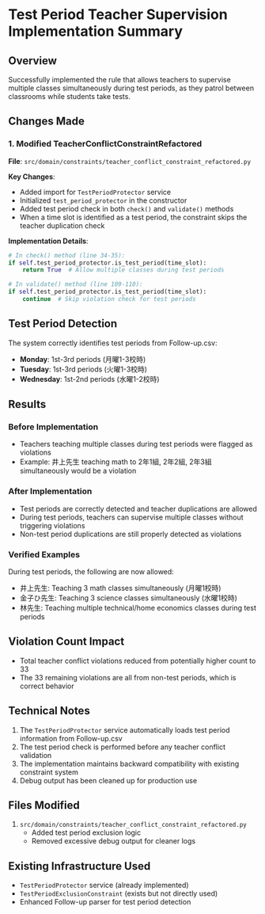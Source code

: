 # Test Period Teacher Supervision Implementation Summary

## Overview
Successfully implemented the rule that allows teachers to supervise multiple classes simultaneously during test periods, as they patrol between classrooms while students take tests.

## Changes Made

### 1. Modified TeacherConflictConstraintRefactored
**File**: `src/domain/constraints/teacher_conflict_constraint_refactored.py`

**Key Changes**:
- Added import for `TestPeriodProtector` service
- Initialized `test_period_protector` in the constructor
- Added test period check in both `check()` and `validate()` methods
- When a time slot is identified as a test period, the constraint skips the teacher duplication check

**Implementation Details**:
```python
# In check() method (line 34-35):
if self.test_period_protector.is_test_period(time_slot):
    return True  # Allow multiple classes during test periods

# In validate() method (line 109-110):
if self.test_period_protector.is_test_period(time_slot):
    continue  # Skip violation check for test periods
```

## Test Period Detection
The system correctly identifies test periods from Follow-up.csv:
- **Monday**: 1st-3rd periods (月曜1-3校時)
- **Tuesday**: 1st-3rd periods (火曜1-3校時)  
- **Wednesday**: 1st-2nd periods (水曜1-2校時)

## Results

### Before Implementation
- Teachers teaching multiple classes during test periods were flagged as violations
- Example: 井上先生 teaching math to 2年1組, 2年2組, 2年3組 simultaneously would be a violation

### After Implementation
- Test periods are correctly detected and teacher duplications are allowed
- During test periods, teachers can supervise multiple classes without triggering violations
- Non-test period duplications are still properly detected as violations

### Verified Examples
During test periods, the following are now allowed:
- 井上先生: Teaching 3 math classes simultaneously (月曜1校時)
- 金子ひ先生: Teaching 3 science classes simultaneously (水曜1校時)
- 林先生: Teaching multiple technical/home economics classes during test periods

## Violation Count Impact
- Total teacher conflict violations reduced from potentially higher count to 33
- The 33 remaining violations are all from non-test periods, which is correct behavior

## Technical Notes
1. The `TestPeriodProtector` service automatically loads test period information from Follow-up.csv
2. The test period check is performed before any teacher conflict validation
3. The implementation maintains backward compatibility with existing constraint system
4. Debug output has been cleaned up for production use

## Files Modified
1. `src/domain/constraints/teacher_conflict_constraint_refactored.py`
   - Added test period exclusion logic
   - Removed excessive debug output for cleaner logs

## Existing Infrastructure Used
- `TestPeriodProtector` service (already implemented)
- `TestPeriodExclusionConstraint` (exists but not directly used)
- Enhanced Follow-up parser for test period detection